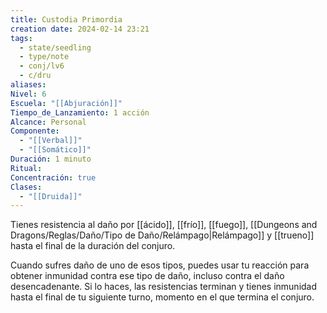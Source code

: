 ```yaml
---
title: Custodia Primordia
creation date: 2024-02-14 23:21
tags:
  - state/seedling
  - type/note
  - conj/lv6
  - c/dru
aliases: 
Nivel: 6
Escuela: "[[Abjuración]]"
Tiempo_de_Lanzamiento: 1 acción
Alcance: Personal
Componente:
  - "[[Verbal]]"
  - "[[Somático]]"
Duración: 1 minuto
Ritual: 
Concentración: true
Clases:
  - "[[Druida]]"
---
```

Tienes resistencia al daño por [[ácido]], [[frío]], [[fuego]], [[Dungeons and Dragons/Reglas/Daño/Tipo de Daño/Relámpago|Relámpago]] y [[trueno]] hasta el final de la duración del conjuro.

Cuando sufres daño de uno de esos tipos, puedes usar tu reacción para obtener inmunidad contra ese tipo de daño, incluso contra el daño desencadenante. Si lo haces, las resistencias terminan y tienes inmunidad hasta el final de tu siguiente turno, momento en el que termina el conjuro.